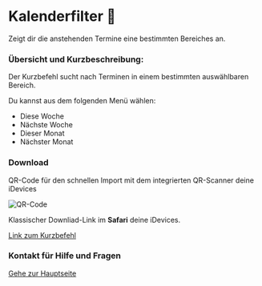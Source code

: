 # Kalenderfilter 📅

Zeigt dir die anstehenden Termine eine bestimmten Bereiches an.


###  Übersicht und Kurzbeschreibung:

Der Kurzbefehl sucht nach Terminen in einem bestimmten auswählbaren Bereich.

Du kannst aus dem folgenden Menü wählen:

+ Diese Woche
+ Nächste Woche
+ Dieser Monat
+ Nächster Monat

### Download

QR-Code für den schnellen Import mit dem integrierten QR-Scanner deine iDevices

![QR-Code](https://github.com/P8DFxKfyJB/MeinUpdatKit/blob/master/Meine-UpdateKit-Kurzbefehle/Kalenderfilter%20📅/Bild.png?lightbox=800&resize=300&classes=caption "Link zum Download / Import in der Kurzbefehle-App")

Klassischer Downliad-Link im **Safari** deine iDevices.

[Link zum Kurzbefehl](https://www.icloud.com/shortcuts/b67b7610acdb4fdfa00e3014a3b531e8)

### Kontakt für Hilfe und Fragen

[Gehe zur Hauptseite](https://github.com/P8DFxKfyJB/MeinUpdatKit/blob/master/README.md)
